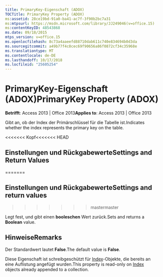```yaml
---
title: PrimaryKey-Eigenschaft (ADOX)
TOCTitle: PrimaryKey Property (ADOX)
ms:assetid: 28ce19bd-91a0-ba41-ac7f-3f90b2bc7a31
ms:mtpsurl: https://msdn.microsoft.com/library/JJ249046(v=office.15)
ms:contentKeyID: 48543868
ms.date: 09/18/2015
mtps_version: v=office.15
ms.openlocfilehash: 8c73a4aaeefd88710dab611c740e834694b0d3da
ms.sourcegitcommit: a49b77f4c8cec69f90656a86f0872cf34c35968e
ms.translationtype: MT
ms.contentlocale: de-DE
ms.lasthandoff: 10/17/2018
ms.locfileid: "25605254"
---
```

# <a name="primarykey-property-adox"></a><span data-ttu-id="7302a-102">PrimaryKey-Eigenschaft (ADOX)</span><span class="sxs-lookup"><span data-stu-id="7302a-102">PrimaryKey Property (ADOX)</span></span>


<span data-ttu-id="7302a-103">**Betrifft**: Access 2013 | Office 2013</span><span class="sxs-lookup"><span data-stu-id="7302a-103">**Applies to**: Access 2013 | Office 2013</span></span>

<span data-ttu-id="7302a-104">Gibt an, ob der Index der Primärschlüssel für die Tabelle ist.</span><span class="sxs-lookup"><span data-stu-id="7302a-104">Indicates whether the index represents the primary key on the table.</span></span>

<span data-ttu-id="7302a-105"><<<<<<< Kopf</span><span class="sxs-lookup"><span data-stu-id="7302a-105"><<<<<<< HEAD</span></span>
## <a name="settings-and-return-values"></a><span data-ttu-id="7302a-106">Einstellungen und Rückgabewerte</span><span class="sxs-lookup"><span data-stu-id="7302a-106">Settings and Return Values</span></span>
=======
## <a name="settings-and-return-values"></a><span data-ttu-id="7302a-107">Einstellungen und Rückgabewerte</span><span class="sxs-lookup"><span data-stu-id="7302a-107">Settings and return values</span></span>
>>>>>>> <span data-ttu-id="7302a-108">master</span><span class="sxs-lookup"><span data-stu-id="7302a-108">master</span></span>

<span data-ttu-id="7302a-109">Legt fest, und gibt einen **booleschen** Wert zurück.</span><span class="sxs-lookup"><span data-stu-id="7302a-109">Sets and returns a **Boolean** value.</span></span>

## <a name="remarks"></a><span data-ttu-id="7302a-110">Hinweise</span><span class="sxs-lookup"><span data-stu-id="7302a-110">Remarks</span></span>

<span data-ttu-id="7302a-111">Der Standardwert lautet **False**.</span><span class="sxs-lookup"><span data-stu-id="7302a-111">The default value is **False**.</span></span>

<span data-ttu-id="7302a-112">Diese Eigenschaft ist schreibgeschützt für [Index](index-object-adox.md)-Objekte, die bereits an eine Auflistung angefügt wurden.</span><span class="sxs-lookup"><span data-stu-id="7302a-112">This property is read-only on [Index](index-object-adox.md) objects already appended to a collection.</span></span>

